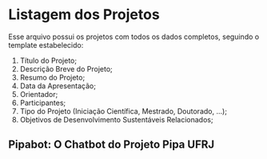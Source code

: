 # Listagem dos Projetos 

Esse arquivo possui os projetos com todos os dados completos, seguindo o template estabelecido:

1. Título do Projeto;
2. Descrição Breve do Projeto;
3. Resumo do Projeto;
4. Data da Apresentação;
5. Orientador;
6. Participantes;
7. Tipo do Projeto (Iniciação Científica, Mestrado, Doutorado, ...);
8. Objetivos de Desenvolvimento Sustentáveis Relacionados;

## Pipabot: O Chatbot do Projeto Pipa UFRJ
